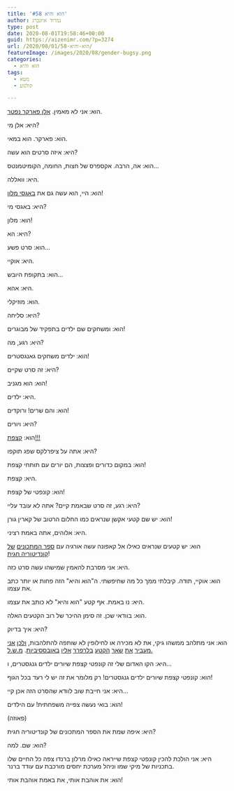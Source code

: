 ```yaml
---
title: 'הוא והיא #58'
author: נמרוד איזנברג
type: post
date: 2020-08-01T19:58:46+00:00
guid: https://aizenimr.com/?p=3274
url: /2020/08/01/הוא-והיא-58/
featureImage: /images/2020/08/gender-bugsy.png
categories:
  - הוא והיא
tags:
  - מטא
  - קולנוע

---
```

הוא: אני לא מאמין. [אלן פארקר נפטר][1].

היא: אלן מי?

הוא: פארקר. הוא במאי.

היא: איזה סרטים הוא עשה?

הוא: אה, הרבה. אקספרס של חצות, החומה, הקומיטמנטס&#8230;

היא: וואללה.

הוא: היי, הוא עשה גם את [באגסי מלון][2]!

היא: באגסי מי?

הוא: מלון!

היא: הא?

הוא: סרט פשע&#8230;

היא: אוקיי.

הוא: בתקופת היובש&#8230;

היא: אהא.

הוא: מוזיקלי.

היא: סליחה?

הוא: ומשחקים שם ילדים בתפקיד של מבוגרים!

היא: רגע, מה?

הוא: ילדים משחקים גאנגסטרים!

היא: זה סרט שקיים?

הוא: הוא מגניב!

היא: ילדים.

הוא: והם שרים! ורוקדים!

היא: ויורים?

הוא: [קצפת!!!][3]

היא: אתה על ציפרלקס שפג תוקפו?

הוא: במקום כדורים ופצצות, הם יורים עם תותחי קצפת!

היא: קצפת.

הוא: קונפטי של קצפת!

היא: רגע, זה סרט שבאמת קיים? אתה לא עובד עליי?

הוא: יש שם קטעי אקשן שנראים כמו החלום הרטוב של קארין גורן!

היא: אלוהים, אתה באמת רציני.

הוא: יש קטעים שנראים כאילו אל קאפונה עשה אורגיה עם [ספר המתכונים][4] [של קונדיטוריה חגית][5]!

היא: אני מסרבת להאמין שמישהו עשה סרט כזה.

הוא: אוקיי, תודה. קיבלתי ממך כל מה שחיפשתי. ה"הוא והיא" הזה פחות או יותר כתב את עצמו.

היא: נו באמת. אף קטע "הוא והיא" לא כותב את עצמו.

הוא: בוודאי שכן. זה סימן ההיכר של רוב הקטעים האלה.

היא: איך בדיוק?

הוא: אני מתלהב ממשהו גיקי, את לא מכירה או לחילופין לא שותפה להתלהבות, [ולכן][6] [אני][7] [מעביר][8] [את][9] [שאר][10] [הקטע][11] [בלרפרר][12] [אליו][13] [באובססיביות][14]. [מ.ש.ל.][15]

היא: הקו האדום שלי זה קונפטי קצפת שיורים ילדים גנגסטרים, ו&#8230;

הוא: קונפטי קצפת שיורים ילדים גנגסטרים! רק מלומר את זה יש לי רעד בכל הגוף!

היא: אני חייבת שוב לוודא שהסרט הזה אכן קיי&#8230;

הוא: בואי נעשה צפייה משפחתית! עם הילדים!

(פאוזה)

היא: איפה שמת את הספר המתכונים של קונדיטוריה חגית?

הוא: שם. למה?

היא: אני הולכת להכין קונפטי קצפת שייראה כאילו מרלון ברנדו צפה כל החיים שלו בתכניות של מיקי שמו וניהל מערכת יחסים מורכבת עם עודד ברנר.

הוא: את אוהבת אותי, את באמת אוהבת אותי!

 [1]: https://www.nytimes.com/2020/07/31/movies/alan-parker-versatile-film-director-is-dead-at-76.html
 [2]: https://www.imdb.com/title/tt0074256/
 [3]: https://www.youtube.com/watch?v=MIRPaKgPwEs
 [4]: https://headstart.co.il/project/36187
 [5]: https://www.facebook.com/ChagitBakery/
 [6]: /2020/02/02/%d7%94%d7%95%d7%90-%d7%95%d7%94%d7%99%d7%90-55/
 [7]: /2020/01/26/%d7%94%d7%95%d7%90-%d7%95%d7%94%d7%99%d7%90-54/
 [8]: /2019/11/16/%d7%94%d7%95%d7%90-%d7%95%d7%94%d7%99%d7%90-53/
 [9]: /2019/08/22/%d7%94%d7%95%d7%90-%d7%95%d7%94%d7%99%d7%90-50/
 [10]: /2019/02/07/%d7%94%d7%95%d7%90-%d7%95%d7%94%d7%99%d7%90-47/
 [11]: /2018/02/17/%d7%94%d7%95%d7%90-%d7%95%d7%94%d7%99%d7%90-41/
 [12]: /2017/12/09/%d7%94%d7%95%d7%90-%d7%95%d7%94%d7%99%d7%90-39/.
 [13]: /2017/07/28/%d7%94%d7%95%d7%90-%d7%95%d7%94%d7%99%d7%90-33/
 [14]: /2016/07/29/%d7%94%d7%95%d7%90-%d7%95%d7%94%d7%99%d7%90-17/
 [15]: /2015/08/28/%d7%94%d7%95%d7%90-%d7%95%d7%94%d7%99%d7%90-4/